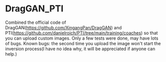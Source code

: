 # DragGAN_PTI
Combined the official code of DragGAN(https://github.com/XingangPan/DragGAN) and PTI(https://github.com/danielroich/PTI/tree/main/training/coaches) so that you can upload custom images. Only a few tests were done, may have lots of bugs. Known bugs: the second time you upload the image won't start the inversion process(I have no idea why, it will be appreciated if anyone can help.) 
